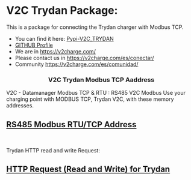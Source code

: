# V2C Trydan Package:

This is a package for connecting the Trydan charger with Modbus TCP.  
- You can find it here: [Pypi-V2C_TRYDAN](https://pypi.org/project/v2ctrydan/) 
- [GITHUB Profile](https://github.com/V2Charge) 
- We are in https://v2charge.com/ 
- Please contact us in https://v2charge.com/es/conectar/
- Community   https://v2charge.com/es/comunidad/

<h3 align="center">
V2C Trydan Modbus TCP Aaddress 
</h3>

V2C - Datamanager Modbus TCP &amp; RTU : RS485 V2C Modbus
Use your charging point with MODBUS TCP, Trydan V2C, with these memory addresses.


## [RS485 Modbus RTU/TCP Address](https://docs.google.com/spreadsheets/d/e/2PACX-1vQGA_7Z4YaSMZeHRTnAP6z_82dVPmM33NxJhvsDBEFn8LyWjX-RX_fkR7KCErqAE4aGFvPrUufooHoM/pubhtml?gid=0&single=true)
<br>

Trydan HTTP read and write Request:
## [HTTP Request (Read and Write) for Trydan](https://docs.google.com/spreadsheets/d/e/2PACX-1vQGA_7Z4YaSMZeHRTnAP6z_82dVPmM33NxJhvsDBEFn8LyWjX-RX_fkR7KCErqAE4aGFvPrUufooHoM/pubhtml?gid=1147522182&single=true) 
